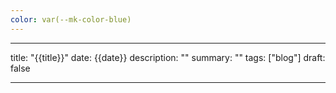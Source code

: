 ```yaml
---
color: var(--mk-color-blue)
---
```

---
title: "{{title}}"
date: {{date}}
description: ""
summary: ""
tags: ["blog"]
draft: false

---
